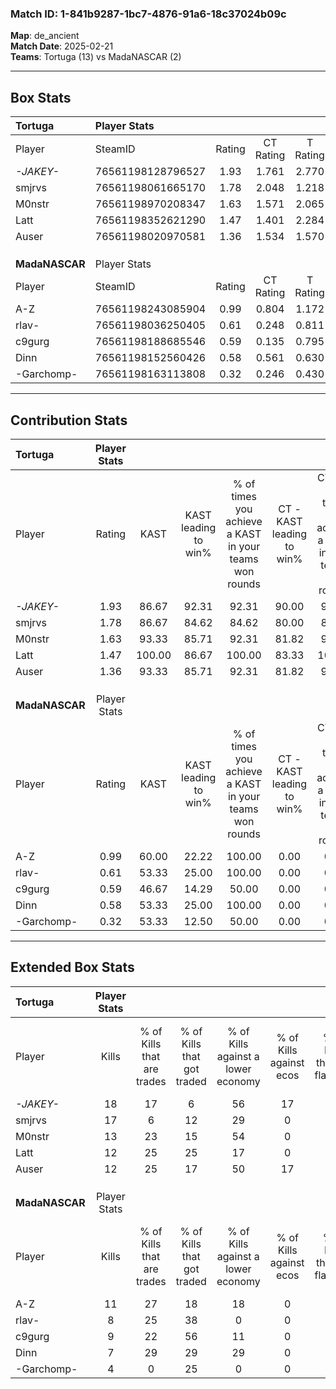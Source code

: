 ### Match ID: 1-841b9287-1bc7-4876-91a6-18c37024b09c  
**Map**: de_ancient  
**Match Date**: 2025-02-21  
**Teams**: Tortuga (13) vs MadaNASCAR (2)  

---  

## Box Stats  

| **Tortuga**    | Player Stats      |        |           |          |        |       |       |         |        |      |     |
| :- | :- | :-: | :-: | :-: | :-: | :-: | :-: | :-: | :-: | :-: | :-: |
| Player         | SteamID           | Rating | CT Rating | T Rating |  KAST  |  ADR  | Kills | Assists | Deaths | K/D  | HS% |
| _-JAKEY-_      | 76561198128796527 |  1.93  |   1.761   |  2.770   | 86.67  | 101.6 |  18   |    2    |   4    | 4.50 | 16  |
| smjrvs         | 76561198061665170 |  1.78  |   2.048   |  1.218   | 86.67  | 112.3 |  17   |    4    |   8    | 2.13 | 41  |
| M0nstr         | 76561198970208347 |  1.63  |   1.571   |  2.065   | 93.33  | 101.5 |  13   |   10    |   7    | 1.86 | 30  |
| Latt           | 76561198352621290 |  1.47  |   1.401   |  2.284   | 100.00 | 77.1  |  12   |    9    |   9    | 1.33 | 50  |
| Auser          | 76561198020970581 |  1.36  |   1.534   |  1.570   | 93.33  | 85.6  |  12   |    7    |   11   | 1.09 | 41  |
|                |                   |        |           |          |        |       |       |         |        |      |     |
|                |                   |        |           |          |        |       |       |         |        |      |     |
|                |                   |        |           |          |        |       |       |         |        |      |     |
| **MadaNASCAR** | Player Stats      |        |           |          |        |       |       |         |        |      |     |
| Player         | SteamID           | Rating | CT Rating | T Rating |  KAST  |  ADR  | Kills | Assists | Deaths | K/D  | HS% |
| A-Z            | 76561198243085904 |  0.99  |   0.804   |  1.172   | 60.00  | 98.9  |  11   |    6    |   14   | 0.79 | 45  |
| rlav-          | 76561198036250405 |  0.61  |   0.248   |  0.811   | 53.33  | 66.9  |   8   |    2    |   15   | 0.53 | 50  |
| c9gurg         | 76561198188685546 |  0.59  |   0.135   |  0.795   | 46.67  | 61.8  |   9   |    1    |   15   | 0.60 | 33  |
| Dinn           | 76561198152560426 |  0.58  |   0.561   |  0.630   | 53.33  | 52.1  |   7   |    3    |   13   | 0.54 | 42  |
| -Garchomp-     | 76561198163113808 |  0.32  |   0.246   |  0.430   | 53.33  | 44.0  |   4   |    5    |   15   | 0.27 | 75  |
---  

## Contribution Stats  

| **Tortuga**    | Player Stats |        |                      |                                                        |                           |                                                             |                          |                                                            |
| :- | :-: | :-: | :-: | :-: | :-: | :-: | :-: | :-: |
| Player         |    Rating    |  KAST  | KAST leading to win% | % of times you achieve a KAST in your teams won rounds | CT - KAST leading to win% | CT - % of times you achieve a KAST in your teams won rounds | T - KAST leading to win% | T - % of times you achieve a KAST in your teams won rounds |
| _-JAKEY-_      |     1.93     | 86.67  |        92.31         |                         92.31                          |           90.00           |                            90.00                            |          100.00          |                           100.00                           |
| smjrvs         |     1.78     | 86.67  |        84.62         |                         84.62                          |           80.00           |                            80.00                            |          100.00          |                           100.00                           |
| M0nstr         |     1.63     | 93.33  |        85.71         |                         92.31                          |           81.82           |                            90.00                            |          100.00          |                           100.00                           |
| Latt           |     1.47     | 100.00 |        86.67         |                         100.00                         |           83.33           |                           100.00                            |          100.00          |                           100.00                           |
| Auser          |     1.36     | 93.33  |        85.71         |                         92.31                          |           81.82           |                            90.00                            |          100.00          |                           100.00                           |
|                |              |        |                      |                                                        |                           |                                                             |                          |                                                            |
|                |              |        |                      |                                                        |                           |                                                             |                          |                                                            |
|                |              |        |                      |                                                        |                           |                                                             |                          |                                                            |
| **MadaNASCAR** | Player Stats |        |                      |                                                        |                           |                                                             |                          |                                                            |
| Player         |    Rating    |  KAST  | KAST leading to win% | % of times you achieve a KAST in your teams won rounds | CT - KAST leading to win% | CT - % of times you achieve a KAST in your teams won rounds | T - KAST leading to win% | T - % of times you achieve a KAST in your teams won rounds |
| A-Z            |     0.99     | 60.00  |        22.22         |                         100.00                         |           0.00            |                            0.00                             |          28.57           |                           100.00                           |
| rlav-          |     0.61     | 53.33  |        25.00         |                         100.00                         |           0.00            |                            0.00                             |          28.57           |                           100.00                           |
| c9gurg         |     0.59     | 46.67  |        14.29         |                         50.00                          |           0.00            |                            0.00                             |          16.67           |                           50.00                            |
| Dinn           |     0.58     | 53.33  |        25.00         |                         100.00                         |           0.00            |                            0.00                             |          28.57           |                           100.00                           |
| -Garchomp-     |     0.32     | 53.33  |        12.50         |                         50.00                          |           0.00            |                            0.00                             |          14.29           |                           50.00                            |
---  

## Extended Box Stats  

| **Tortuga**    | Player Stats |                            |                            |                                    |                         |                              |                                 |        |                             |                                     |                          |                               |                            |
| :- | :-: | :-: | :-: | :-: | :-: | :-: | :-: | :-: | :-: | :-: | :-: | :-: | :-: |
| Player         |    Kills     | % of Kills that are trades | % of Kills that got traded | % of Kills against a lower economy | % of Kills against ecos | % of Kills that are flawless | % of Kills that are close duels | Deaths | % of Deaths that get traded | % of Deaths against a lower economy | % of Deaths against ecos | % of Deaths that are flawless | % of Deaths that are close |
| _-JAKEY-_      |      18      |             17             |             6              |                 56                 |           17            |              72              |                0                |   4    |             25              |                  0                  |            0             |              75               |             0              |
| smjrvs         |      17      |             6              |             12             |                 29                 |            0            |              82              |                6                |   8    |             38              |                 25                  |            0             |              63               |             0              |
| M0nstr         |      13      |             23             |             15             |                 54                 |            0            |              54              |                8                |   7    |             14              |                 29                  |            0             |              43               |             0              |
| Latt           |      12      |             25             |             25             |                 17                 |            0            |              67              |                8                |   9    |             33              |                 33                  |            0             |              33               |             0              |
| Auser          |      12      |             25             |             17             |                 50                 |           17            |              42              |                0                |   11   |             45              |                 36                  |            0             |              36               |             0              |
|                |              |                            |                            |                                    |                         |                              |                                 |        |                             |                                     |                          |                               |                            |
|                |              |                            |                            |                                    |                         |                              |                                 |        |                             |                                     |                          |                               |                            |
|                |              |                            |                            |                                    |                         |                              |                                 |        |                             |                                     |                          |                               |                            |
| **MadaNASCAR** | Player Stats |                            |                            |                                    |                         |                              |                                 |        |                             |                                     |                          |                               |                            |
| Player         |    Kills     | % of Kills that are trades | % of Kills that got traded | % of Kills against a lower economy | % of Kills against ecos | % of Kills that are flawless | % of Kills that are close duels | Deaths | % of Deaths that get traded | % of Deaths against a lower economy | % of Deaths against ecos | % of Deaths that are flawless | % of Deaths that are close |
| A-Z            |      11      |             27             |             18             |                 18                 |            0            |              45              |                0                |   14   |             21              |                 14                  |            0             |              29               |             21             |
| rlav-          |      8       |             25             |             38             |                 0                  |            0            |              50              |                0                |   15   |             13              |                 13                  |            0             |              73               |             0              |
| c9gurg         |      9       |             22             |             56             |                 11                 |            0            |              44              |                0                |   15   |             13              |                 13                  |            0             |              67               |             0              |
| Dinn           |      7       |             29             |             29             |                 29                 |            0            |              29              |                0                |   13   |              8              |                 15                  |            0             |              85               |             0              |
| -Garchomp-     |      4       |             0              |             25             |                 0                  |            0            |              75              |                0                |   15   |             13              |                 13                  |            0             |              73               |             0              |
